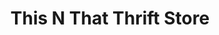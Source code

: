 ---
title: "This N That Thrift Store"
url: /weldon/this-n-that-thrift-store/
shop: Gebrauchtwaren
---